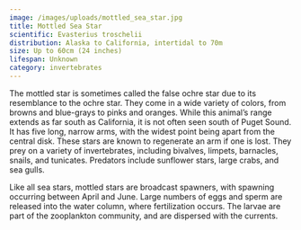 ```yaml
---
image: /images/uploads/mottled_sea_star.jpg
title: Mottled Sea Star
scientific: Evasterius troschelii
distribution: Alaska to California, intertidal to 70m
size: Up to 60cm (24 inches)
lifespan: Unknown
category: invertebrates
---
```


The mottled star is sometimes called the false ochre star due to its resemblance to the ochre star. They come in a wide variety of colors, from browns and blue-grays to pinks and oranges. While this animal’s range extends as far south as California, it is not often seen south of Puget Sound. It has five long, narrow arms, with the widest point being apart from the central disk. These stars are known to regenerate an arm if one is lost. They prey on a variety of invertebrates, including bivalves, limpets, barnacles, snails, and tunicates. Predators include sunflower stars, large crabs, and sea gulls.

Like all sea stars, mottled stars are broadcast spawners, with spawning occurring between April and June. Large numbers of eggs and sperm are released into the water column, where fertilization occurs. The larvae are part of the zooplankton community, and are dispersed with the currents.